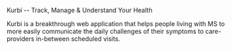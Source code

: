 Kurbi -- Track, Manage & Understand Your Health

Kurbi is a breakthrough web application that helps people living with MS to more easily communicate
the daily challenges of their symptoms to care-providers in-between scheduled visits.